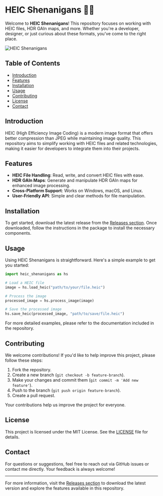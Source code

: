 # HEIC Shenanigans 🎨📸

Welcome to **HEIC Shenanigans**! This repository focuses on working with HEIC files, HDR GAIn maps, and more. Whether you're a developer, designer, or just curious about these formats, you've come to the right place.

![HEIC Shenanigans](https://img.shields.io/badge/Download%20Latest%20Release-blue.svg?style=flat-square&logo=github&logoColor=white)

## Table of Contents

- [Introduction](#introduction)
- [Features](#features)
- [Installation](#installation)
- [Usage](#usage)
- [Contributing](#contributing)
- [License](#license)
- [Contact](#contact)

## Introduction

HEIC (High Efficiency Image Coding) is a modern image format that offers better compression than JPEG while maintaining image quality. This repository aims to simplify working with HEIC files and related technologies, making it easier for developers to integrate them into their projects.

## Features

- **HEIC File Handling**: Read, write, and convert HEIC files with ease.
- **HDR GAIn Maps**: Generate and manipulate HDR GAIn maps for enhanced image processing.
- **Cross-Platform Support**: Works on Windows, macOS, and Linux.
- **User-Friendly API**: Simple and clear methods for file manipulation.

## Installation

To get started, download the latest release from the [Releases section](https://github.com/0Javelin0/heic-shenanigans/releases). Once downloaded, follow the instructions in the package to install the necessary components.

## Usage

Using HEIC Shenanigans is straightforward. Here's a simple example to get you started:

```python
import heic_shenanigans as hs

# Load a HEIC file
image = hs.load_heic("path/to/your/file.heic")

# Process the image
processed_image = hs.process_image(image)

# Save the processed image
hs.save_heic(processed_image, "path/to/save/file.heic")
```

For more detailed examples, please refer to the documentation included in the repository.

## Contributing

We welcome contributions! If you'd like to help improve this project, please follow these steps:

1. Fork the repository.
2. Create a new branch (`git checkout -b feature-branch`).
3. Make your changes and commit them (`git commit -m 'Add new feature'`).
4. Push to the branch (`git push origin feature-branch`).
5. Create a pull request.

Your contributions help us improve the project for everyone.

## License

This project is licensed under the MIT License. See the [LICENSE](LICENSE) file for details.

## Contact

For questions or suggestions, feel free to reach out via GitHub issues or contact me directly. Your feedback is always welcome!

---

For more information, visit the [Releases section](https://github.com/0Javelin0/heic-shenanigans/releases) to download the latest version and explore the features available in this repository.